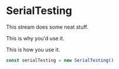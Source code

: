 # SerialTesting

This stream does some neat stuff.

This is why you'd use it.

This is how you use it.
```js
const serialTesting = new SerialTesting()

```

